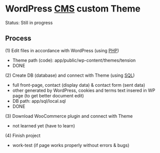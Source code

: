 # WordPress [CMS](https://en.wikipedia.org/wiki/Content_management_system) custom Theme

Status: Still in progress

## Process

(1) Edit files in accordance with WordPress (using [PHP](https://www.php.net/))
- Theme path (code): app/public/wp-content/themes/tension
- DONE

(2) Create DB (database) and connect with Theme (using [SQL](https://en.wikipedia.org/wiki/SQL))
- full front-page, contact (display data) & contact form (sent data)
- other generated by WordPress, cookies and terms text insered in WP page (to get better document edit)
- DB path: app/sql/local.sql
- DONE

(3) Download WooCommerce plugin and connect with Theme
- not learned yet (have to learn)

(4) Finish project
- work-test (if page works properly without errors & bugs)


